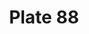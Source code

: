 ---
pid: '88'
an: '7'
title: Plate 88
rev_year: 
_date: 15 January 1798
caption: Tournure d'un jeune homme.
translation: Young man's outfit
student: Brontë Hebdon
keywords: 
permalink: /plates/88
layout: plate-page
---